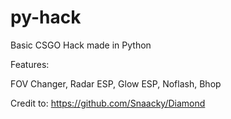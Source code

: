 # py-hack

Basic CSGO Hack made in Python

Features:

FOV Changer,
Radar ESP,
Glow ESP,
Noflash,
Bhop

Credit to: https://github.com/Snaacky/Diamond
